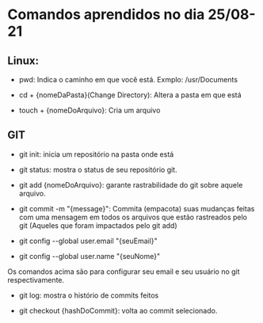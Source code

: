 # Comandos aprendidos no dia 25/08-21

## Linux:

- pwd: Indica o caminho em que você está. Exmplo: /usr/Documents

- cd + {nomeDaPasta}(Change Directory): Altera a pasta em que está

- touch + {nomeDoArquivo}: Cria um arquivo

## GIT

- git init: inicia um repositório na pasta onde está

- git status: mostra o status de seu repositório git.

- git add {nomeDoArquivo}: garante rastrabilidade do git sobre aquele arquivo.

- git commit -m "{message}": Commita (empacota) suas mudanças feitas com uma mensagem em todos os arquivos que estão rastreados pelo git (Aqueles que foram impactados pelo git add)

- git config --global user.email "{seuEmail}"
- git config --global user.name "{seuNome}"

Os comandos acima são para configurar seu email e seu usuário no git respectivamente.

- git log: mostra o histório de commits feitos

- git checkout {hashDoCommit}: volta ao commit selecionado.
